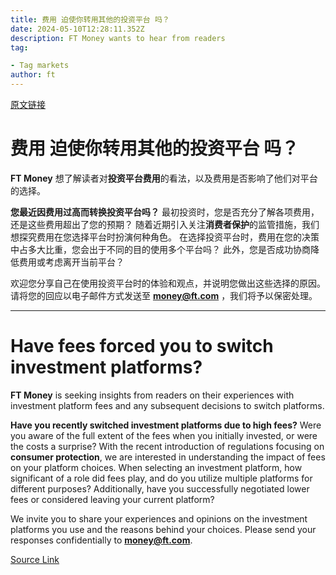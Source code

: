 ```yaml
---
title: 费用 迫使你转用其他的投资平台 吗？
date: 2024-05-10T12:28:11.352Z
description: FT Money wants to hear from readers
tag: 

- Tag markets
author: ft
---
```


[原文链接](https://ft.com/content/6751b9f3-03f8-4979-8683-fc6c883f19e9)

# **费用** 迫使你转用其他的**投资平台** 吗？ 

**FT Money** 想了解读者对**投资平台费用**的看法，以及费用是否影响了他们对平台的选择。 

**您最近因费用过高而转换投资平台吗？** 最初投资时，您是否充分了解各项费用，还是这些费用超出了您的预期？ 随着近期引入关注**消费者保护**的监管措施，我们想探究费用在您选择平台时扮演何种角色。 在选择投资平台时，费用在您的决策中占多大比重，您会出于不同的目的使用多个平台吗？ 此外，您是否成功协商降低费用或考虑离开当前平台？ 

欢迎您分享自己在使用投资平台时的体验和观点，并说明您做出这些选择的原因。 请将您的回应以电子邮件方式发送至 **money@ft.com** ，我们将予以保密处理。

---

# Have fees forced you to switch investment platforms? 

**FT Money** is seeking insights from readers on their experiences with investment platform fees and any subsequent decisions to switch platforms. 

**Have you recently switched investment platforms due to high fees?** Were you aware of the full extent of the fees when you initially invested, or were the costs a surprise? With the recent introduction of regulations focusing on **consumer protection**, we are interested in understanding the impact of fees on your platform choices. When selecting an investment platform, how significant of a role did fees play, and do you utilize multiple platforms for different purposes? Additionally, have you successfully negotiated lower fees or considered leaving your current platform? 

We invite you to share your experiences and opinions on the investment platforms you use and the reasons behind your choices. Please send your responses confidentially to **money@ft.com**.

[Source Link](https://ft.com/content/6751b9f3-03f8-4979-8683-fc6c883f19e9)

